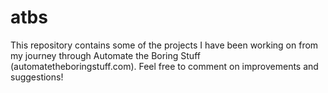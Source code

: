 # atbs
This repository contains some of the projects I have been working on from my journey through Automate the Boring Stuff (automatetheboringstuff.com).
Feel free to comment on improvements and suggestions!
